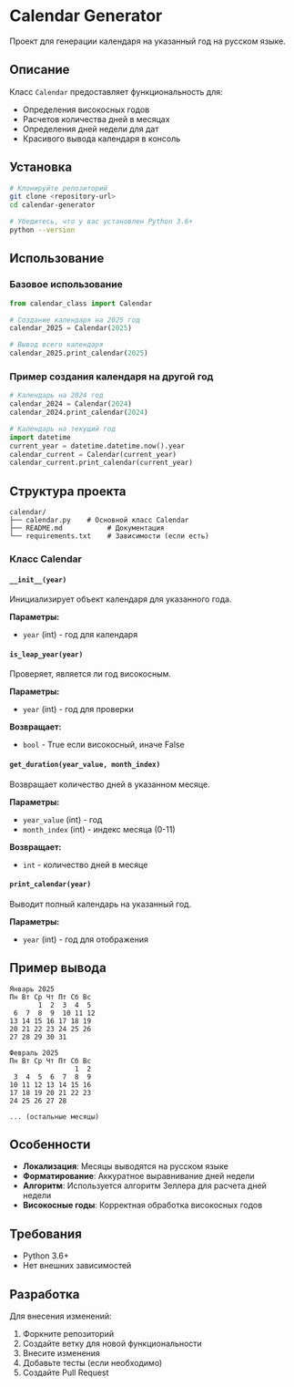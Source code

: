 # Calendar Generator

Проект для генерации календаря на указанный год на русском языке.

## Описание

Класс `Calendar` предоставляет функциональность для:
- Определения високосных годов
- Расчетов количества дней в месяцах
- Определения дней недели для дат
- Красивого вывода календаря в консоль

## Установка

```bash
# Клонируйте репозиторий
git clone <repository-url>
cd calendar-generator

# Убедитесь, что у вас установлен Python 3.6+
python --version
```

## Использование

### Базовое использование

```python
from calendar_class import Calendar

# Создание календаря на 2025 год
calendar_2025 = Calendar(2025)

# Вывод всего календаря
calendar_2025.print_calendar(2025)
```

### Пример создания календаря на другой год

```python
# Календарь на 2024 год
calendar_2024 = Calendar(2024)
calendar_2024.print_calendar(2024)

# Календарь на текущий год
import datetime
current_year = datetime.datetime.now().year
calendar_current = Calendar(current_year)
calendar_current.print_calendar(current_year)
```

## Структура проекта

```
calendar/
├── calendar.py    # Основной класс Calendar
├── README.md           # Документация
└── requirements.txt    # Зависимости (если есть)
```


### Класс Calendar

#### `__init__(year)`
Инициализирует объект календаря для указанного года.

**Параметры:**
- `year` (int) - год для календаря

#### `is_leap_year(year)`
Проверяет, является ли год високосным.

**Параметры:**
- `year` (int) - год для проверки

**Возвращает:**
- `bool` - True если високосный, иначе False

#### `get_duration(year_value, month_index)`
Возвращает количество дней в указанном месяце.

**Параметры:**
- `year_value` (int) - год
- `month_index` (int) - индекс месяца (0-11)

**Возвращает:**
- `int` - количество дней в месяце

#### `print_calendar(year)`
Выводит полный календарь на указанный год.

**Параметры:**
- `year` (int) - год для отображения

## Пример вывода

```
Январь 2025
Пн Вт Ср Чт Пт Сб Вс
       1  2  3  4  5
 6  7  8  9  10 11 12
13 14 15 16 17 18 19
20 21 22 23 24 25 26
27 28 29 30 31

Февраль 2025
Пн Вт Ср Чт Пт Сб Вс
                1  2
 3  4  5  6  7  8  9
10 11 12 13 14 15 16
17 18 19 20 21 22 23
24 25 26 27 28

... (остальные месяцы)
```

## Особенности

- **Локализация**: Месяцы выводятся на русском языке
- **Форматирование**: Аккуратное выравнивание дней недели
- **Алгоритм**: Используется алгоритм Зеллера для расчета дней недели
- **Високосные годы**: Корректная обработка високосных годов

## Требования

- Python 3.6+
- Нет внешних зависимостей

## Разработка

Для внесения изменений:

1. Форкните репозиторий
2. Создайте ветку для новой функциональности
3. Внесите изменения
4. Добавьте тесты (если необходимо)
5. Создайте Pull Request



